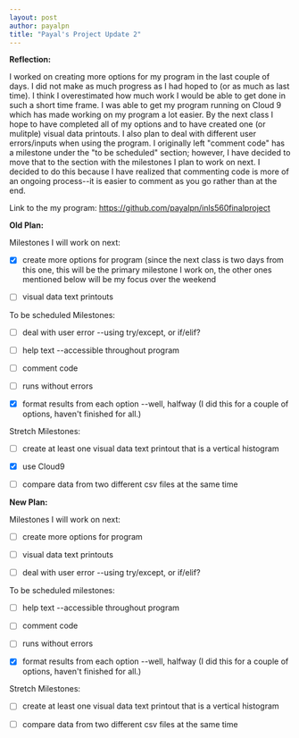 ```yaml
---
layout: post
author: payalpn
title: "Payal's Project Update 2"
---
```


**Reflection:**

I worked on creating more options for my program in the last couple of days.  I did not make as much progress as I had hoped to (or as much as last time).  I think I overestimated how much work I would be able to get done in such a short time frame.  I was able to get my program running on Cloud 9 which has made working on my program a lot easier.  By the next class I hope to have completed all of my options and to have created one (or mulitple) visual data printouts.  I also plan to deal with different user errors/inputs when using the program.  I originally left "comment code" has a milestone under the "to be scheduled" section; however, I have decided to move that to the section with the milestones I plan to work on next.  I decided to do this because I have realized that commenting code is more of an ongoing process--it is easier to comment as you go rather than at the end.


Link to the my program: https://github.com/payalpn/inls560finalproject 

**Old Plan:**

Milestones I will work on next:

 - [x] create more options for program (since the next class is two days from this one, this will be the primary milestone I work on, the other ones mentioned below will be my focus over the weekend 

 - [ ] visual data text printouts 


To be scheduled Milestones:

 - [ ] deal with user error --using try/except, or if/elif? 

 - [ ] help text --accessible throughout program 

 - [ ] comment code 

 - [ ] runs without errors 

 - [x] format results from each option  --well, halfway (I did this for a couple of options, haven't finished for all.) 


Stretch Milestones:

 - [ ] create at least one visual data text printout that is a vertical histogram 

 - [x] use Cloud9

 - [ ] compare data from two different csv files at the same time 



**New Plan:**


Milestones I will work on next:

 - [ ] create more options for program 

 - [ ] visual data text printouts 

 - [ ] deal with user error --using try/except, or if/elif? 

To be scheduled milestones:

 - [ ] help text --accessible throughout program 

 - [ ] comment code 

 - [ ] runs without errors 

 - [x] format results from each option  --well, halfway (I did this for a couple of options, haven't finished for all.) 


Stretch Milestones:

 - [ ] create at least one visual data text printout that is a vertical histogram 

 - [ ] compare data from two different csv files at the same time 

